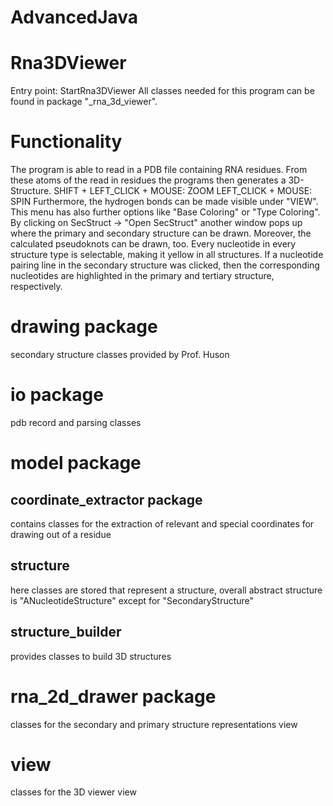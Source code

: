 # AdvancedJava

# Rna3DViewer
Entry point: StartRna3DViewer
All classes needed for this program can be found in package "_rna_3d_viewer".

# Functionality
The program is able to read in a PDB file containing RNA residues. From these
atoms of the read in residues the programs then generates a 3D-Structure.
SHIFT + LEFT_CLICK + MOUSE: ZOOM
LEFT_CLICK + MOUSE: SPIN
Furthermore, the hydrogen bonds can be made visible under "VIEW". This menu has also 
further options like "Base Coloring" or "Type Coloring".
By clicking on SecStruct -> "Open SecStruct" another window pops up where the primary 
and secondary structure can be drawn. Moreover, the calculated pseudoknots can be drawn,
too.
Every nucleotide in every structure type is selectable, making it yellow in all structures.
If a nucleotide pairing line in the secondary structure was clicked, then the 
corresponding nucleotides are highlighted in the primary and tertiary structure, respectively.

# drawing package
secondary structure classes provided by Prof. Huson

# io package
pdb record and parsing classes

# model package
## coordinate_extractor package
contains classes for the extraction of relevant and special coordinates for drawing out of a
residue
## structure
here classes are stored that represent a structure, overall abstract structure is "ANucleotideStructure"
except for "SecondaryStructure"
## structure_builder
provides classes to build 3D structures

# rna_2d_drawer package
classes for the secondary and primary structure representations view

# view
classes for the 3D viewer view